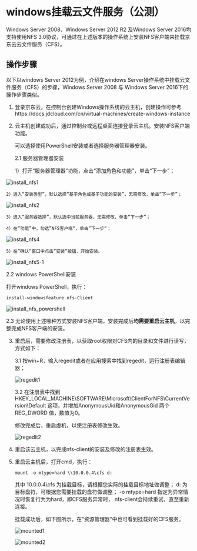 # windows挂载云文件服务（公测）



Windows Server 2008、Windows Server 2012 R2 及Windows Server 2016均支持使用NFS 3.0协议，可通过在上述版本的操作系统上安装NFS客户端来挂载京东云云文件服务（CFS）。



## 操作步骤

以下以windows Server 2012为例，介绍在windows Server操作系统中挂载云文件服务（CFS）的步骤，Windows Server 2008 与 Windows Server 2016下的操作步骤类似。

1. 登录京东云，在控制台创建Windows操作系统的云主机，创建操作可参考https://docs.jdcloud.com/cn/virtual-machines/create-windows-instance

2. 云主机创建成功后，通过控制台或远程桌面连接登录云主机。安装NFS客户端功能。

   可以选择使用PowerShell安装或者选择服务器管理器安装。

   2.1 服务器管理器安装

   1）打开“服务器管理器”功能，点击“添加角色和功能”，单击“下一步”；

![install_nfs1](../../../../image/Cloud-File-Service/install_nfs1.png)

	2）进入“安装类型”，默认选择“基于角色或基于功能的安装”，无需修改，单击“下一步”；

![install_nfs2](../../../../image/Cloud-File-Service/install_nfs2.png)

	3）进入“服务器选择”，默认选中当前服务器，无需修改，单击“下一步”；

	4）在“功能”中，勾选”NFS客户端“，单击”下一步“；

![install_nfs4](../../../../image/Cloud-File-Service/install_nfs4.png)

	5）在”确认“窗口中点击”安装“按钮，开始安装。

![install_nfs5-1](../../../../image/Cloud-File-Service/install_nfs5.png)

2.2 windows PowerShell安装

打开windows PowerShell，执行：

 `install-windowsfeature nfs-Client` 

![install_nfs_powershell](../../../../image/Cloud-File-Service/install_nfs_powershell.png)

2.3 无论使用上述哪种方式安装NFS客户端，安装完成后**均需要重启云主机**，以完整完成NFS客户端的安装。

3. 重启后，需要修改注册表，以获取root权限对CFS内的目录和文件进行读写，方式如下：

   3.1 按win+R，输入regedit或者在应用搜索中找到regedit，运行注册表编辑器；

   ![regedit1](../../../../image/Cloud-File-Service/regedit1.png)

   3.2 在注册表中找到HKEY_LOCAL_MACHINE\SOFTWARE\Microsoft\ClientForNFS\CurrentVersion\Default 这项，并增加AnonymousUid和AnonymousGid 两个 REG_DWORD 值，数值为0。

   修改完成后，重启虚机，以使注册表修改生效。

   ![regedit2](../../../../image/Cloud-File-Service/regedit2.png)

4. 重启该云主机，以完成nfs-client的安装及修改的注册表生效。

5. 重启云主机后，打开cmd，执行：

    `mount -o mtype=hard \\10.0.0.4\cfs d:` 

   其中 10.0.0.4\cfs 为挂载目标，请根据您实际的挂载目标地址做调整； d: 为目标盘符，可根据您需要挂载的盘符做调整； -o mtype=hard 指定为异常情况时恢复行为为hard，即CFS服务异常时， nfs-client会持续重试，直至重新连接。

   挂载成功后，如下图所示，在“资源管理器”中也可看到挂载好的CFS服务。

   ![mounted1](../../../../image/Cloud-File-Service/mounted1.png)

   ![mounted2](../../../../image/Cloud-File-Service/mounted2.png)

   
